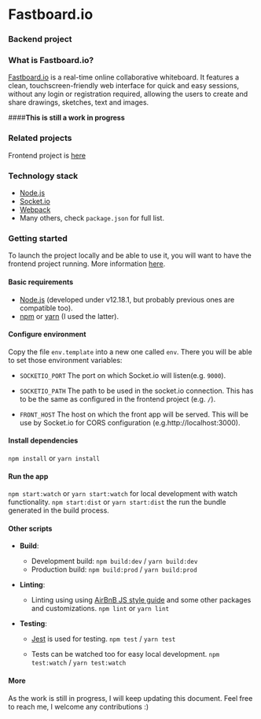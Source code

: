 # Fastboard.io

### Backend project

### What is Fastboard.io?

[Fastboard.io](https://fastboard.io) is a real-time online collaborative whiteboard. It features a clean, touchscreen-friendly web interface for quick and easy sessions, without any login or registration required, allowing the users to create and share drawings, sketches, text and images.

####**This is still a work in progress**

### Related projects

Frontend project is [here](https://github.com/jmsaugar/fastboard.io.front)

### Technology stack

- [Node.js](https://nodejs.org/en/)
- [Socket.io](https://github.com/socketio/socket.io)
- [Webpack](https://github.com/webpack/webpack)
- Many others, check `package.json` for full list.

### Getting started

To launch the project locally and be able to use it, you will want to have the frontend project running. More information [here](https://github.com/jmsaugar/fastboard.io.front/blob/master/README.md).

#### Basic requirements

- [Node.js](https://nodejs.org/en/) (developed under v12.18.1, but probably previous ones are compatible too).
- [npm](https://www.npmjs.com/) or [yarn](https://yarnpkg.com/) (I used the latter).

#### Configure environment

Copy the file `env.template` into a new one called `env`. There you will be able to set those environment variables:

- `SOCKETIO_PORT` The port on which Socket.io will listen(e.g. `9000`).

- `SOCKETIO_PATH` The path to be used in the socket.io connection. This has to be the same as configured in the frontend project (e.g. `/`).

- `FRONT_HOST` The host on which the front app will be served. This will be use by Socket.io for CORS configuration (e.g.http://localhost:3000).

#### Install dependencies

`npm install` or `yarn install`

#### Run the app

`npm start:watch` or `yarn start:watch` for local development with watch functionality.
`npm start:dist` or `yarn start:dist` the run the bundle generated in the build process.

#### Other scripts

* **Build**:
  - Development build: `npm build:dev` / `yarn build:dev`
  - Production build: `npm build:prod` / `yarn build:prod`

* **Linting**:
  - Linting using using [AirBnB JS style guide](https://github.com/airbnb/javascript) and some other packages and customizations.
  `npm lint` or `yarn lint`

* **Testing**:
  - [Jest](https://github.com/facebook/jest) is used for testing.
  `npm test` / `yarn test`

  - Tests can be watched too for easy local development.
  `npm test:watch` / `yarn test:watch`

#### More

As the work is still in progress, I will keep updating this document. Feel free to reach me, I welcome any contributions :)
